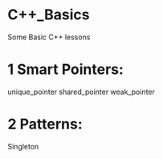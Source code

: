 # C++_Basics
Some Basic C++ lessons

# 1 Smart Pointers:
  unique_pointer
  shared_pointer
  weak_pointer

# 2 Patterns:
  Singleton


